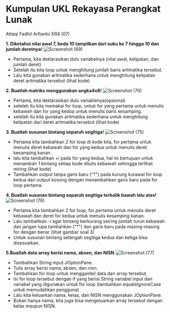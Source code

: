 # Kumpulan UKL Rekayasa Perangkat Lunak
Attaqi Fadhil Arfianto XR4 (07)

**1. Diketahui nilai awal 7, beda 10 tampilkan dari suku ke 7 hingga 10 dan jumlah deretnya!**
![Screenshot (69)](https://user-images.githubusercontent.com/110644935/201694226-e9cad06c-9c65-4f79-8b43-c53f90985c9b.png)
- Pertama, kita deklarasikan dulu variabelnya (nilai awal, kelipatan, dan jumlah deret)
- Setelah itu kita loop untuk menghitung jumlah baris aritmatika tersebut.
- Lalu kita gunakan aritmatika sederhana untuk menghitung kelipatan deret aritmatika tersebut (lihat kode)

**2. Buatlah matriks menggunakan angka4x8!**
![Screenshot (70)](https://user-images.githubusercontent.com/110644935/201694244-4a8f903e-d263-4675-8913-6533f167e40e.png)
- Pertama, kita deklarasikan dulu variablenya(opsional)
- setelah itu kita memakai for loop, untuk for yang pertama untuk menulis kebawah dan for yang kedua untuk menulis baris kesamping.
- setelah itu kita gunakan aritmatika sederhana untuk menghitung kelipatan dari deret aritmatika tersebut (lihat kode)

**3. Buatlah susunan bintang separuh segitiga!**
![Screenshot (75)](https://user-images.githubusercontent.com/110644935/201694255-273ce8d9-8eab-41b8-86df-6234873dcead.png)
- Pertama kita tambahkan 2 for loop di kode kita, for pertama untuk menulis deret kebawah dan for yang kedua untuk menulis deret kesamping kanan.
- lalu kita tambahkan +i pada for yang kedua, hal ini bertujuan untuk menambah 1 bintang setiap kode ditulis kebawah sehingga terlihat miring (lihat kode)
- Tambahkan output tanpa garis baru ("*") pada kurung kurawal for loop kedua dan output kosong dengan menambahkan garis baru pada for loop pertama.

**4. Buatlah susunan bintang separuh segitiga terbalik bawah lalu atas!**
![Screenshot (76)](https://user-images.githubusercontent.com/110644935/201694266-b3674655-2c7e-4aeb-8325-8359de7a0743.png)
- Pertama kita tambahkan 2 for loop, for pertama untuk menulis deret kebawah dan deret for kedua untuk menulis kesamping kanan.
- Lalu tambahkan -i agar bintang berkurang seiring jumlah turun kebawah dan jangan lupa tambahkan ("*") dan garis baru pada masing-masing for dengan benar (lihat gambar soal 3)
- Untuk susunan bintang setengah segitiga kedua dan ketiga bisa disesuaikan.

**5.Buatlah data array berisi nama, absen, dan NISN**
![Screenshot (77)](https://user-images.githubusercontent.com/110644935/201694279-8cc80564-c0a1-4f34-8f9e-c60ec91ebdd9.png)
- Tambahkan String input JOptionPane .
- Tulis array berisi nama, absen, dan nisn.
- Tambahkan for loop untuk menggambil data dari array tersebut.
- Isi for loop tersebut dengan if yang berisi String variabel input dan variabel yang digunakan untuk for loop (tambahkan equalsIgnoreCase untuk memudahkan pengguna)
- Lalu kita keluarkan nama, kelas, dan NISN menggunakan JOptionPane.
- Bukan hanya nama, kita juga bisa mengeluarkan array tersebut dengan kelas maupun NISN.
